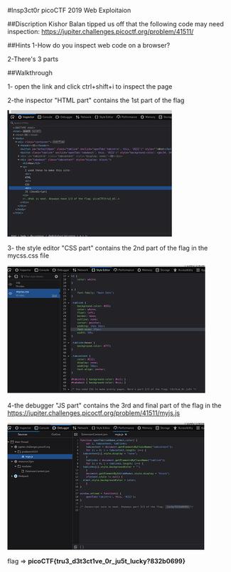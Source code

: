#Insp3ct0r
picoCTF 2019 Web Exploitaion

##Discription
Kishor Balan tipped us off that the following code may need inspection: https://jupiter.challenges.picoctf.org/problem/41511/

##Hints
1-How do you inspect web code on a browser?

2-There's 3 parts

##Walkthrough

1- open the link and click ctrl+shift+i to inspect the page

2-the inspector "HTML part" contains the 1st part of the flag

![p1](./html.png)

3- the style editor "CSS part" contains the 2nd part of the flag in the mycss.css file

![p2](./css.png)

4-the debugger "JS part" contains the 3rd and final part of the flag in the https://jupiter.challenges.picoctf.org/problem/41511/myjs.js

![p3](./js.png)

flag => **picoCTF{tru3_d3t3ct1ve_0r_ju5t_lucky?832b0699}**
